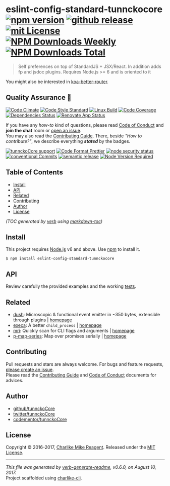 # eslint-config-standard-tunnckocore [![npm version][npmv-img]][npmv-url] [![github release][github-release-img]][github-release-url] [![mit License][license-img]][license-url] [![NPM Downloads Weekly][downloads-weekly-img]][downloads-weekly-url] [![NPM Downloads Total][downloads-total-img]][downloads-total-url] 

> Self preferences on top of StandardJS + JSX/React. In addition adds fp and jsdoc plugins. Requires Node.js >= 6 and is oriented to it

You might also be interested in [koa-better-router](https://github.com/tunnckocore/koa-better-router#readme).

## Quality Assurance :100:

[![Code Climate][codeclimate-img]][codeclimate-url] 
[![Code Style Standard][standard-img]][standard-url] 
[![Linux Build][travis-img]][travis-url] 
[![Code Coverage][codecov-img]][codecov-url] 
[![Dependencies Status][dependencies-img]][dependencies-url] 
[![Renovate App Status][renovate-img]][renovate-url] 

If you have any _how-to_ kind of questions, please read [Code of Conduct](./CODE_OF_CONDUCT.md) and **join the chat** room or [open an issue][open-issue-url].  
You may also read the [Contributing Guide](./CONTRIBUTING.md). There, beside _"How to contribute?"_, we describe everything **_stated_** by  the badges.

[![tunnckoCore support][gitterchat-img]][gitterchat-url] 
[![Code Format Prettier][prettier-img]][prettier-url] 
[![node security status][nodesecurity-img]][nodesecurity-url] 
[![conventional Commits][ccommits-img]][ccommits-url] 
[![semantic release][semantic-release-img]][semantic-release-url] 
[![Node Version Required][nodeversion-img]][nodeversion-url]

## Table of Contents
- [Install](#install)
- [API](#api)
- [Related](#related)
- [Contributing](#contributing)
- [Author](#author)
- [License](#license)

_(TOC generated by [verb](https://github.com/verbose/verb) using [markdown-toc](https://github.com/jonschlinkert/markdown-toc))_

## Install

This project requires [Node.js][nodeversion-url] v6 and above. Use [npm](https://www.npmjs.com) to install it.

```
$ npm install eslint-config-standard-tunnckocore
```

## API
Review carefully the provided examples and the working [tests](./test.js).

## Related
- [dush](https://www.npmjs.com/package/dush): Microscopic & functional event emitter in ~350 bytes, extensible through plugins | [homepage](https://github.com/tunnckocore/dush#readme "Microscopic & functional event emitter in ~350 bytes, extensible through plugins")
- [execa](https://www.npmjs.com/package/execa): A better `child_process` | [homepage](https://github.com/sindresorhus/execa#readme "A better `child_process`")
- [mri](https://www.npmjs.com/package/mri): Quickly scan for CLI flags and arguments | [homepage](https://github.com/lukeed/mri#readme "Quickly scan for CLI flags and arguments")
- [p-map-series](https://www.npmjs.com/package/p-map-series): Map over promises serially | [homepage](https://github.com/sindresorhus/p-map-series#readme "Map over promises serially")

## Contributing
Pull requests and stars are always welcome. For bugs and feature requests, [please create an issue][open-issue-url].  
Please read the [Contributing Guide](./CONTRIBUTING.md) and [Code of Conduct](./CODE_OF_CONDUCT.md) documents for advices.  

## Author
- [github/tunnckoCore](https://github.com/tunnckoCore)
- [twitter/tunnckoCore](https://twitter.com/tunnckoCore)
- [codementor/tunnckoCore](https://codementor.io/tunnckoCore)

## License
Copyright © 2016-2017, [Charlike Mike Reagent](https://i.am.charlike.online). Released under the [MIT License](LICENSE).

***

_This file was generated by [verb-generate-readme](https://github.com/verbose/verb-generate-readme), v0.6.0, on August 10, 2017._  
Project scaffolded using [charlike-cli][].

<!-- Heading badges -->
[npmv-url]: https://www.npmjs.com/package/eslint-config-standard-tunnckocore
[npmv-img]: https://img.shields.io/npm/v/eslint-config-standard-tunnckocore.svg

[open-issue-url]: https://github.com/tunnckoCore/eslint-config-standard-tunnckocore/issues/new
[github-release-url]: https://github.com/tunnckoCore/eslint-config-standard-tunnckocore/releases/latest
[github-release-img]: https://img.shields.io/github/release/tunnckoCore/eslint-config-standard-tunnckocore.svg

[license-url]: https://github.com/tunnckoCore/eslint-config-standard-tunnckocore/blob/master/LICENSE
[license-img]: https://img.shields.io/npm/l/eslint-config-standard-tunnckocore.svg

[downloads-weekly-url]: https://www.npmjs.com/package/eslint-config-standard-tunnckocore
[downloads-weekly-img]: https://img.shields.io/npm/dw/eslint-config-standard-tunnckocore.svg

[downloads-total-url]: https://www.npmjs.com/package/eslint-config-standard-tunnckocore
[downloads-total-img]: https://img.shields.io/npm/dt/eslint-config-standard-tunnckocore.svg

<!-- Front line badges -->
[codeclimate-url]: https://codeclimate.com/github/tunnckoCore/eslint-config-standard-tunnckocore
[codeclimate-img]: https://img.shields.io/codeclimate/github/tunnckoCore/eslint-config-standard-tunnckocore.svg

[standard-url]: https://github.com/standard/standard
[standard-img]: https://img.shields.io/badge/code_style-standard-brightgreen.svg

[travis-url]: https://travis-ci.org/tunnckoCore/eslint-config-standard-tunnckocore
[travis-img]: https://img.shields.io/travis/tunnckoCore/eslint-config-standard-tunnckocore/master.svg

[codecov-url]: https://codecov.io/gh/tunnckoCore/eslint-config-standard-tunnckocore
[codecov-img]: https://img.shields.io/codecov/c/github/tunnckoCore/eslint-config-standard-tunnckocore/master.svg

[dependencies-url]: https://david-dm.org/tunnckoCore/eslint-config-standard-tunnckocore
[dependencies-img]: https://img.shields.io/david/tunnckoCore/eslint-config-standard-tunnckocore.svg

[renovate-url]: https://renovateapp.com
[renovate-img]: https://img.shields.io/badge/renovate-enabled-brightgreen.svg

<!-- Second front of badges -->

[gitterchat-url]: https://gitter.im/tunnckoCore/support
[gitterchat-img]: https://img.shields.io/gitter/room/tunnckoCore/support.svg

[prettier-url]: https://github.com/prettier/prettier
[prettier-img]: https://img.shields.io/badge/styled_with-prettier-f952a5.svg

[nodesecurity-url]: https://nodesecurity.io/orgs/tunnckocore-dev/projects/344b8ad6-4e7d-4579-bb70-60fa09e49044
[nodesecurity-img]: https://nodesecurity.io/orgs/tunnckocore-dev/projects/344b8ad6-4e7d-4579-bb70-60fa09e49044/badge
<!-- the original color of nsp: 
[nodesec-img]: https://img.shields.io/badge/nsp-no_known_vulns-35a9e0.svg -->

[semantic-release-url]: https://github.com/semantic-release/semantic-release
[semantic-release-img]: https://img.shields.io/badge/%20%20%F0%9F%93%A6%F0%9F%9A%80-semantic--release-e10079.svg

[ccommits-url]: https://conventionalcommits.org/
[ccommits-img]: https://img.shields.io/badge/conventional_commits-1.0.0-yellow.svg

[nodeversion-url]: https://nodejs.org/en/download
[nodeversion-img]: https://img.shields.io/node/v/eslint-config-standard-tunnckocore.svg

[charlike-cli]: https://github.com/tunnckoCore/charlike-cli